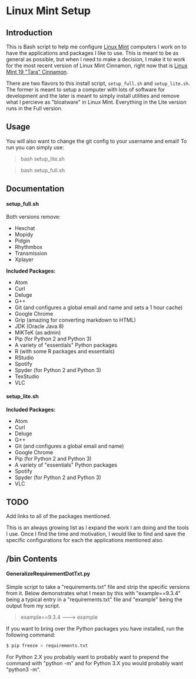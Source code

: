 # Linux Mint Setup

## Introduction

This is Bash script to help me configure [Linux Mint](https://www.linuxmint.com/) computers I work on to have the applications and packages I like to use. This is meant to be as general as possible, but when I need to make a decision, I make it to work for the most recent version of Linux Mint Cinnamon, right now that is [Linux Mint 19 "Tara" Cinnamon](https://www.linuxmint.com/edition.php?id=254).

There are two flavors to this install script, `setup_full.sh` and `setup_lite.sh`. The former is meant to setup a computer with lots of software for development and the later is meant to simply install utilities and remove what I percieve as "bloatware" in Linux Mint. Everything in the Lite version runs in the Full version.


## Usage

You will also want to change the git config to your username and email! To run you can simply use:

> bash setup_lite.sh

> bash setup_full.sh

## Documentation

#### setup_full.sh

Both versions remove:
* Hexchat
* Mopidy
* Pidgin
* Rhythmbox
* Transmission
* Xplayer

**Included Packages:**
* Atom
* Curl
* Deluge
* G++
* Git (and configures a global email and name and sets a 1 hour cache)
* Google Chrome
* Grip (amazing for converting markdown to HTML)
* JDK (Oracle Java 8)
* MiKTeK (as admin)
* Pip (for Python 2 and Python 3)
* A variety of "essentials" Python packages
* R (with some R packages and essentials)
* RStudio
* Spotify
* Spyder (for Python 2 and Python 3)
* TexStudio
* VLC

#### setup_lite.sh

**Included Packages:**
* Atom
* Curl
* Deluge
* G++
* Git (and configures a global email and name)
* Google Chrome
* Pip (for Python 2 and Python 3)
* A variety of "essentials" Python packages
* Spotify
* Spyder (for Python 2 and Python 3)
* VLC

## TODO

Add links to all of the packages mentioned.

This is an always growing list as I expand the work I am doing and the tools I use. Once I find the time and motivation, I would like to find and save the specific configurations for each the applications mentioned also.

## /bin Contents

#### GeneralizeRequirementDotTxt.py

Simple script to take a "requirements.txt" file and strip the specific versions from it. Below demonstrates what I mean by this with "example==9.3.4" being a typical entry in a "requirements.txt" file and "example" being the output from my script.

> example==9.3.4 ---> example

If you want to bring over the Python packages you have installed, run the following command:

```bash
$ pip freeze > requirements.txt
```

For Python 2.X you probably want to probably want to prepend the command with "python -m" and for Python 3.X you would probably want "python3 -m".
